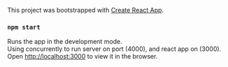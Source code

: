 This project was bootstrapped with [Create React App](https://github.com/facebook/create-react-app).

### `npm start`

Runs the app in the development mode.<br />
Using concurrently to run server on port (4000), and react app on (3000).
Open [http://localhost:3000](http://localhost:3000) to view it in the browser.
